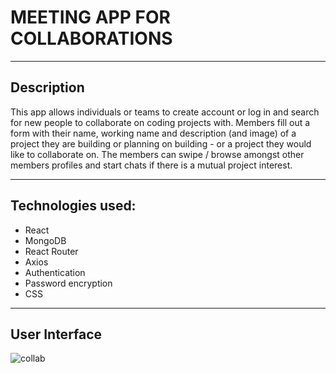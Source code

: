 # MEETING APP FOR COLLABORATIONS

---

## Description 

This app allows individuals or teams to create account or log in and search for new people to collaborate on coding projects with. Members fill out a form with their name, working name and description (and image) of a project they are building or planning on building - or a project they would like to collaborate on. The members can swipe / browse amongst other members profiles and start chats if there is a mutual project interest. 

---

## Technologies used:

- React 
- MongoDB
- React Router
- Axios
- Authentication
- Password encryption
- CSS

---
## User Interface

![collab](https://github.com/AnnaAxelsson051/Meeting-App-For-Coding-Collaborations/assets/103879144/9718b840-2713-4f10-95df-8ff3dc3e1f78)
